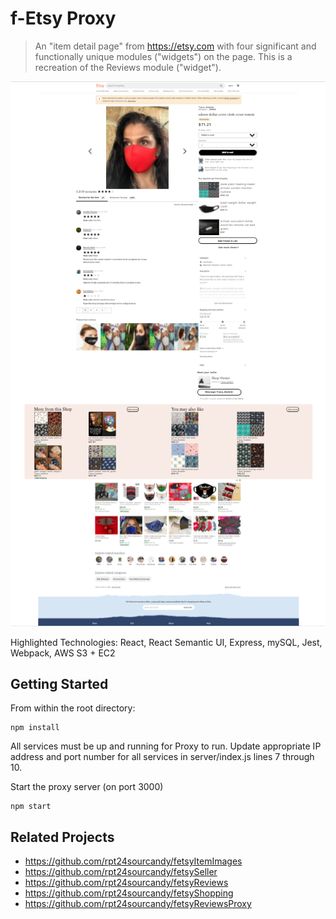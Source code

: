 # f-Etsy Proxy

> An "item detail page" from https://etsy.com with four significant and functionally unique modules ("widgets") on the page. This is a recreation of the Reviews module ("widget").

![Sample Etsy Detail Page Screenshot](./ScreenShot.png)

Highlighted Technologies: React, React Semantic UI, Express, mySQL, Jest, Webpack, AWS S3 + EC2

## Getting Started

From within the root directory:

```
npm install
```

All services must be up and running for Proxy to run. Update appropriate IP address and port number for all services in server/index.js lines 7 through 10.

Start the proxy server (on port 3000)

```
npm start
```

## Related Projects

- https://github.com/rpt24sourcandy/fetsyItemImages
- https://github.com/rpt24sourcandy/fetsySeller
- https://github.com/rpt24sourcandy/fetsyReviews
- https://github.com/rpt24sourcandy/fetsyShopping
- https://github.com/rpt24sourcandy/fetsyReviewsProxy
